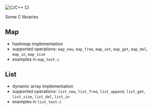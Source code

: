![C/C++ CI](https://github.com/lchsk/c-libs/workflows/C/C++%20CI/badge.svg)

Some C libraries

## Map

- hashmap implementation
- supported operations: `map_new`, `map_free`, `map_set`, `map_get`, `map_del`, `map_in`, `map_size`
- examples in `map_test.c`

## List

- dynamic array implementation
- supported operations: `list_new`, `list_free`, `list_append`, `list_get`, `list_size`, `list_del`, `list_in`
- examples in `list_test.c`
